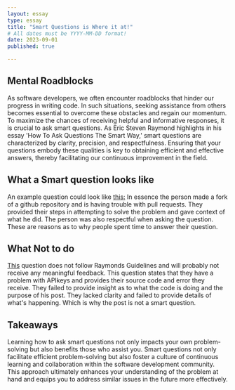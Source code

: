 ```yaml
---
layout: essay
type: essay
title: "Smart Questions is Where it at!"
# All dates must be YYYY-MM-DD format!
date: 2023-09-01
published: true

---
```


## Mental Roadblocks

As software developers, we often encounter roadblocks that hinder our progress in writing code. In such situations, seeking assistance from others becomes essential to overcome these obstacles and regain our momentum. To maximize the chances of receiving helpful and informative responses, it is crucial to ask smart questions. As Eric Steven Raymond highlights in his essay 'How To Ask Questions The Smart Way,' smart questions are characterized by clarity, precision, and respectfulness. Ensuring that your questions embody these qualities is key to obtaining efficient and effective answers, thereby facilitating our continuous improvement in the field. 

## What a Smart question looks like

An example question could look like [this:](https://stackoverflow.com/questions/45626986/updating-pull-request-after-review-changes-commit-doesnt-show-up-in-the-pull-re/76590821#76590821) In essence the person made a fork of a github repository and is having trouble with pull requests. They provided their steps in attempting to solve the problem and gave context of what he did. The person was also respectful when asking the question. These are reasons as to why people spent time to answer their question.


## What Not to do

[This](https://stackoverflow.com/questions/77063461/not-able-to-get-data-from-newsapi-while-using-apikey) question does not follow Raymonds Guidelines and will probably not receive any meaningful feedback. 
This question states that they have a problem with APIkeys and provides their source code and error they receive. They failed to provide insight as to what the code is doing and the purpose of his post. They lacked clarity and failed to provide details of what's happening. Which is why the post is not a smart question.

## Takeaways


Learning how to ask smart questions not only impacts your own problem-solving but also benefits those who assist you. Smart questions not only facilitate efficient problem-solving but also foster a culture of continuous learning and collaboration within the software development community. This approach ultimately enhances your understanding of the problem at hand and equips you to address similar issues in the future more effectively.

